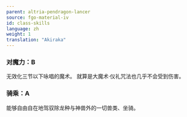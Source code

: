 ```yaml
---
parent: altria-pendragon-lancer
source: fgo-material-iv
id: class-skills
language: zh
weight: 1
translation: "Akiraka"
---
```


### 对魔力：B

无效化三节以下咏唱的魔术。
就算是大魔术·仪礼咒法也几乎不会受到伤害。

### 骑乘：A

能够自由自在地驾驭除龙种与神兽外的一切兽类、坐骑。
